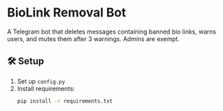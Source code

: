 # BioLink Removal Bot

A Telegram bot that deletes messages containing banned bio links, warns users, and mutes them after 3 warnings. Admins are exempt.

## 🛠️ Setup

1. Set up `config.py`
2. Install requirements:
   ```bash
   pip install -r requirements.txt
